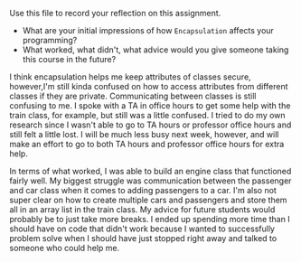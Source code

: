 Use this file to record your reflection on this assignment.

- What are your initial impressions of how `Encapsulation` affects your programming?
- What worked, what didn't, what advice would you give someone taking this course in the future?

I think encapsulation helps me keep attributes of classes secure, however,I'm still kinda confused on how to access attributes from different classes if they are private. Communicating between classes is still confusing to me. I spoke with a TA in office hours to get some help with the train class, for example, but still was a little confused. I tried to do my own research since I wasn't able to go to TA hours or professor office hours and still felt a little lost. I will be much less busy next week, however, and will make an effort to go to both TA hours and professor office hours for extra help.

In terms of what worked, I was able to build an engine class that functioned fairly well. My biggest struggle was communication between the passenger and car class when it comes to adding passengers to a car. I'm also not super clear on how to create multiple cars and passengers and store them all in an array list in the train class. My advice for future students would probably be to just take more breaks. I ended up spending more time than I should have on code that didn't work because I wanted to successfully problem solve when I should have just stopped right away and talked to someone who could help me.